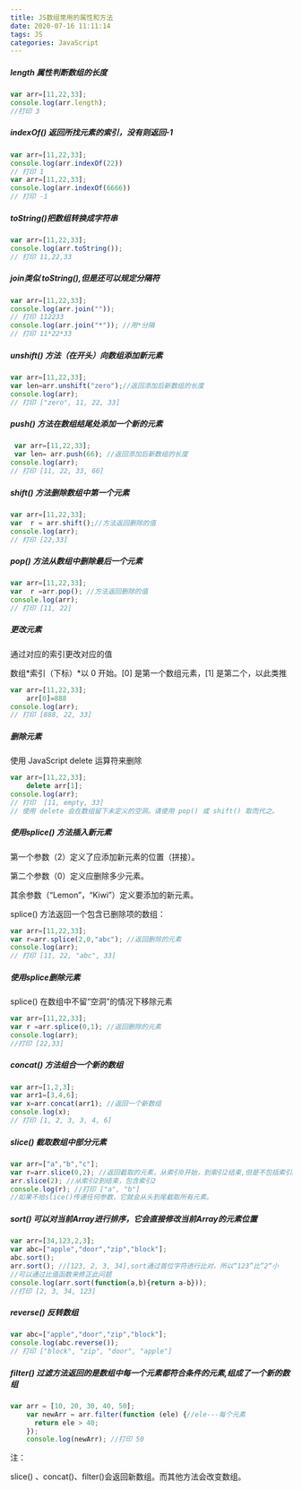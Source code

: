```yaml
---
title: JS数组常用的属性和方法
date: 2020-07-16 11:11:14
tags: JS
categories: JavaScript
---
```

##### length 属性判断数组的长度

```javascript
var arr=[11,22,33];
console.log(arr.length);
//打印 3
```

##### indexOf() 返回所找元素的索引，没有则返回-1

```javascript
var arr=[11,22,33];
console.log(arr.indexOf(22)) 
// 打印 1
var arr=[11,22,33];
console.log(arr.indexOf(6666)) 
// 打印 -1
```

##### toString()把数组转换成字符串

```javascript
var arr=[11,22,33];
console.log(arr.toString());
// 打印 11,22,33
```

##### join类似 toString(),但是还可以规定分隔符

```javascript
var arr=[11,22,33];
console.log(arr.join(""));
// 打印 112233
console.log(arr.join("*")); //用*分隔
// 打印 11*22*33
```

##### unshift() 方法（在开头）向数组添加新元素

```javascript
var arr=[11,22,33];
var len=arr.unshift("zero");//返回添加后新数组的长度
console.log(arr);
// 打印 ["zero", 11, 22, 33]
```

##### push() 方法在数组结尾处添加一个新的元素

```javascript
 var arr=[11,22,33];
 var len= arr.push(66); //返回添加后新数组的长度
console.log(arr);
// 打印 [11, 22, 33, 66]
```

##### shift() 方法删除数组中第一个元素

```javascript
var arr=[11,22,33];
var  r = arr.shift();//方法返回删除的值
console.log(arr);
// 打印 [22,33]
```

##### pop() 方法从数组中删除最后一个元素

```javascript
var arr=[11,22,33];
var  r =arr.pop(); //方法返回删除的值
console.log(arr);
// 打印 [11, 22]
```

##### 更改元素

通过对应的索引更改对应的值

数组*索引（下标）*以 0 开始。[0] 是第一个数组元素，[1] 是第二个，以此类推

```javascript
var arr=[11,22,33];
    arr[0]=888
console.log(arr);
// 打印 [888, 22, 33]
```

##### 删除元素

使用 JavaScript delete 运算符来删除

```javascript
var arr=[11,22,33];
    delete arr[1];
console.log(arr);
// 打印  [11, empty, 33]
// 使用 delete 会在数组留下未定义的空洞。请使用 pop() 或 shift() 取而代之。
```

##### 使用splice() 方法插入新元素

第一个参数（2）定义了应添加新元素的位置（拼接）。

第二个参数（0）定义应删除多少元素。

其余参数（“Lemon”，“Kiwi”）定义要添加的新元素。

splice() 方法返回一个包含已删除项的数组：

```javascript
var arr=[11,22,33];
var r=arr.splice(2,0,"abc"); //返回删除的元素 
console.log(arr);
// 打印 [11, 22, "abc", 33]
```

##### 使用splice删除元素

splice() 在数组中不留“空洞”的情况下移除元素

```javascript
var arr=[11,22,33];
var r =arr.splice(0,1); //返回删除的元素
console.log(arr);
//打印 [22,33]
```



##### concat() 方法组合一个新的数组

```javascript
var arr=[1,2,3];
var arr1=[3,4,6];
var x=arr.concat(arr1); //返回一个新数组
console.log(x);
// 打印 [1, 2, 3, 3, 4, 6]
```

##### slice() 截取数组中部分元素

```javascript
var arr=["a","b","c"];
var r=arr.slice(0,2); //返回截取的元素，从索引0开始，到索引2结束,但是不包括索引2
arr.slice(2); //从索引2到结束，包含索引2
console.log(r); //打印 ["a", "b"]
//如果不给slice()传递任何参数，它就会从头到尾截取所有元素。
```

##### sort() 可以对当前Array进行排序，它会直接修改当前Array的元素位置

```javascript
var arr=[34,123,2,3];
var abc=["apple","door","zip","block"];
abc.sort();
arr.sort(); //[123, 2, 3, 34],sort通过首位字符进行比对，所以“123”比”2“小
//可以通过比值函数来修正此问题
console.log(arr.sort(function(a,b){return a-b}));
//打印 [2, 3, 34, 123]
```

##### reverse() 反转数组

```javascript
var abc=["apple","door","zip","block"];
console.log(abc.reverse());
// 打印 ["block", "zip", "door", "apple"]
```

##### filter() 过滤方法返回的是数组中每一个元素都符合条件的元素,组成了一个新的数组

```javascript
var arr = [10, 20, 30, 40, 50];
    var newArr = arr.filter(function (ele) {//ele---每个元素
      return ele > 40;
    });
    console.log(newArr); //打印 50
```

注：

slice() 、concat()、filter()会返回新数组。而其他方法会改变数组。